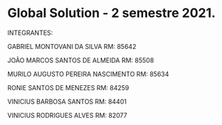 # Global Solution - 2 semestre 2021.

INTEGRANTES:

GABRIEL MONTOVANI DA SILVA         RM: 85642

JOÃO MARCOS SANTOS DE ALMEIDA      RM: 85508

MURILO AUGUSTO PEREIRA NASCIMENTO  RM: 85634

RONIE SANTOS DE MENEZES            RM: 84259

VINICIUS BARBOSA SANTOS            RM: 84401

VINICIUS RODRIGUES ALVES           RM: 82077

